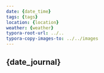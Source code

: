 ```yaml
---
date: {date_time}
tags: {tags}
location: {location}
weather: {weather}
typora-root-url: ../..
typora-copy-images-to: ../../images
---
```




## {date_journal}



